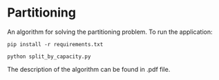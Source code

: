 # Partitioning

An algorithm for solving the partitioning problem. To run the application:

`pip install -r requirements.txt`

`python split_by_capacity.py`

The description of the algorithm can be found in .pdf file.